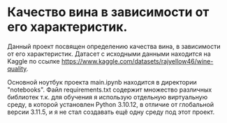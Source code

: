 # Качество вина в зависимости от его характеристик.

Данный проект посвящен определению качества вина, в зависимости от его характеристик.
Датасет с исходными данными находится на Kaggle по ссылке https://www.kaggle.com/datasets/rajyellow46/wine-quality.

Основной ноутбук проекта main.ipynb находится в директории "notebooks".
Файл requirements.txt содержит множество различных библиотек т.к. для обучения я использую отдельную виртуальную среду, в которой установлен Python 3.10.12, в отличие от глобальной версии 3.11.5, и я не стал создавать ещё одну среду под этот проект.
